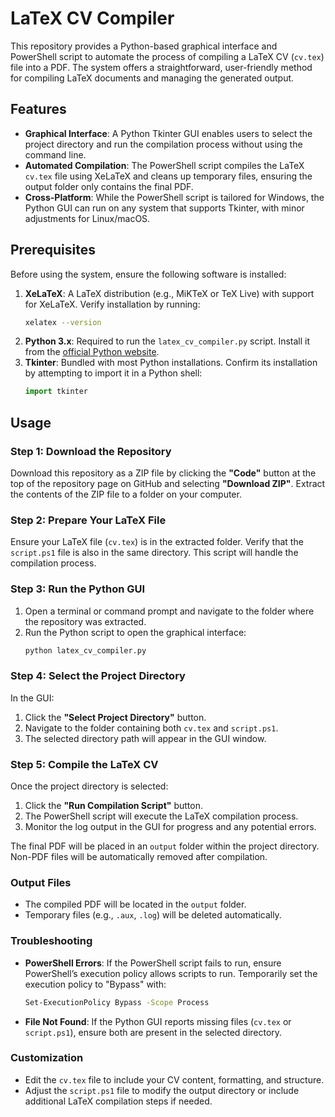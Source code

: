 # LaTeX CV Compiler

This repository provides a Python-based graphical interface and PowerShell script to automate the process of compiling a LaTeX CV (`cv.tex`) file into a PDF. The system offers a straightforward, user-friendly method for compiling LaTeX documents and managing the generated output.

## Features

- **Graphical Interface**: A Python Tkinter GUI enables users to select the project directory and run the compilation process without using the command line.
- **Automated Compilation**: The PowerShell script compiles the LaTeX `cv.tex` file using XeLaTeX and cleans up temporary files, ensuring the output folder only contains the final PDF.
- **Cross-Platform**: While the PowerShell script is tailored for Windows, the Python GUI can run on any system that supports Tkinter, with minor adjustments for Linux/macOS.

## Prerequisites

Before using the system, ensure the following software is installed:

1. **XeLaTeX**: A LaTeX distribution (e.g., MiKTeX or TeX Live) with support for XeLaTeX. Verify installation by running:
   ```bash
   xelatex --version
   ```
2. **Python 3.x**: Required to run the `latex_cv_compiler.py` script. Install it from the [official Python website](https://www.python.org/downloads/).
3. **Tkinter**: Bundled with most Python installations. Confirm its installation by attempting to import it in a Python shell:
   ```python
   import tkinter
   ```

## Usage

### Step 1: Download the Repository

Download this repository as a ZIP file by clicking the **"Code"** button at the top of the repository page on GitHub and selecting **"Download ZIP"**. Extract the contents of the ZIP file to a folder on your computer.

### Step 2: Prepare Your LaTeX File

Ensure your LaTeX file (`cv.tex`) is in the extracted folder. Verify that the `script.ps1` file is also in the same directory. This script will handle the compilation process.

### Step 3: Run the Python GUI

1. Open a terminal or command prompt and navigate to the folder where the repository was extracted.
2. Run the Python script to open the graphical interface:
   ```bash
   python latex_cv_compiler.py
   ```

### Step 4: Select the Project Directory

In the GUI:
1. Click the **"Select Project Directory"** button.
2. Navigate to the folder containing both `cv.tex` and `script.ps1`.
3. The selected directory path will appear in the GUI window.

### Step 5: Compile the LaTeX CV

Once the project directory is selected:
1. Click the **"Run Compilation Script"** button.
2. The PowerShell script will execute the LaTeX compilation process.
3. Monitor the log output in the GUI for progress and any potential errors.

The final PDF will be placed in an `output` folder within the project directory. Non-PDF files will be automatically removed after compilation.

### Output Files

- The compiled PDF will be located in the `output` folder.
- Temporary files (e.g., `.aux`, `.log`) will be deleted automatically.

### Troubleshooting

- **PowerShell Errors**: If the PowerShell script fails to run, ensure PowerShell’s execution policy allows scripts to run. Temporarily set the execution policy to "Bypass" with:
  ```bash
  Set-ExecutionPolicy Bypass -Scope Process
  ```

- **File Not Found**: If the Python GUI reports missing files (`cv.tex` or `script.ps1`), ensure both are present in the selected directory.

### Customization

- Edit the `cv.tex` file to include your CV content, formatting, and structure.
- Adjust the `script.ps1` file to modify the output directory or include additional LaTeX compilation steps if needed.
